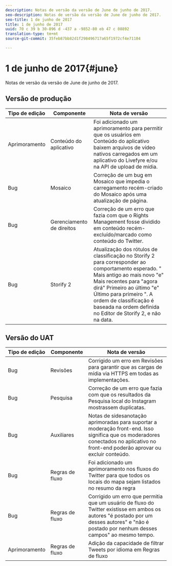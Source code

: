 ```yaml
---
description: Notas de versão da versão de June de junho de 2017.
seo-description: Notas de versão da versão de June de junho de 2017.
seo-title: 1 de junho de 2017
title: 1 de junho de 2017
uuid: 70 c 39 b 30-896 d -437 a -9852-80 eb 47 c 08892
translation-type: tm+mt
source-git-commit: 35feb87bb82d1f298496717a65f1972cf4e71104

---
```



# 1 de junho de 2017{#june}

Notas de versão da versão de June de junho de 2017.

## Versão de produção

| **Tipo de edição** | **Componente** | **Nota de versão** |
|---|---|---|
| Aprimoramento | Conteúdo do aplicativo | Foi adicionado um aprimoramento para permitir que os usuários em Conteúdo do aplicativo baixem arquivos de vídeo nativos carregados em um aplicativo do Livefyre e/ou na API de upload de mídia. |
| Bug | Mosaico | Correção de um bug em Mosaico que impedia o carregamento recém-criado do Mosaico após uma atualização de página. |
| Bug | Gerenciamento de direitos | Correção de um erro que fazia com que o Rights Management fosse dividido em conteúdo recém-excluído/marcado como conteúdo do Twitter. |
| Bug | Storify 2 | Atualização dos rótulos de classificação no Storify 2 para corresponder ao comportamento esperado. " Mais antigo ao mais novo "e" Mais recentes para "agora dirá" Primeiro ao último "e" Último para primeiro ". A ordem de classificação é baseada na ordem definida no Editor de Storify 2, e não na data. |

## Versão do UAT

| **Tipo de edição** | **Componente** | **Nota de versão** |
|---|---|---|
| Bug | Revisões | Corrigido um erro em Revisões para garantir que as cargas de mídia via HTTPS em todas as implementações. |
| Bug | Pesquisa | Correção de um erro que fazia com que os resultados da Pesquisa local do Instagram mostrassem duplicatas. |
| Bug | Auxiliares | Notas de sidesanotação aprimoradas para suportar a moderação front-end. Isso significa que os moderadores conectados no aplicativo no front-end poderão aprovar ou excluir conteúdo. |
| Bug | Regras de fluxo | Foi adicionado um aprimoramento nos fluxos do Twitter para que todos os locais do mapa sejam listados no resumo da regra |
| Bug | Regras de fluxo | Corrigido um erro que permitia que um usuário de fluxo do Twitter existisse em ambos os autores "é postado por um desses autores" e "não é postado por nenhum desses campos" ao mesmo tempo. |
| Aprimoramento | Regras de fluxo | Adição da capacidade de filtrar Tweets por idioma em Regras de fluxo |

